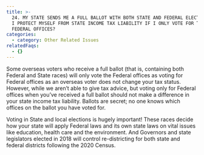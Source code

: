 ```yaml
---
title: >-
  24. MY STATE SENDS ME A FULL BALLOT WITH BOTH STATE AND FEDERAL ELECTIONS. CAN
  I PROTECT MYSELF FROM STATE INCOME TAX LIABILITY IF I ONLY VOTE FOR THE
  FEDERAL OFFICES?
categories:
  - category: Other Related Issues
relatedFaqs:
  - {}
---
```

Some overseas voters who receive a full ballot (that is, containing both Federal and State races) will only vote the Federal offices as voting for Federal offices as an overseas voter does not change your tax status. However, while we aren’t able to give tax advice, but voting only for Federal offices when you’ve received a full ballot should not make a difference in your state income tax liability. Ballots are secret; no one knows which offices on the ballot you have voted for.

Voting in State and local elections is hugely important! These races decide how your state will apply Federal laws and its own state laws on vital issues like education, health care and the environment. And Governors and state legislators elected in 2018 will control re-districting for both state and federal districts following the 2020 Census. 
